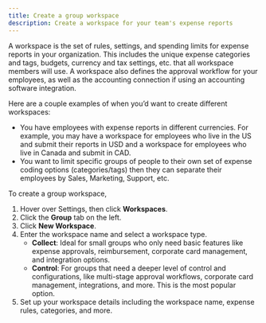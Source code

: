 ```yaml
---
title: Create a group workspace
description: Create a workspace for your team's expense reports
---
```

<div id="ieatta-classic" markdown="1">

A workspace is the set of rules, settings, and spending limits for expense reports in your organization. This includes the unique expense categories and tags, budgets, currency and tax settings, etc. that all workspace members will use. A workspace also defines the approval workflow for your employees, as well as the accounting connection if using an accounting software integration.

Here are a couple examples of when you’d want to create different workspaces: 

- You have employees with expense reports in different currencies. For example, you may have a workspace for employees who live in the US and submit their reports in USD and a workspace for employees who live in Canada and submit in CAD.
- You want to limit specific groups of people to their own set of expense coding options (categories/tags) then they can separate their employees by Sales, Marketing, Support, etc. 

To create a group workspace, 

1. Hover over Settings, then click **Workspaces**. 
2. Click the **Group** tab on the left. 
3. Click **New Workspace**. 
4. Enter the workspace name and select a workspace type. 
   - **Collect**: Ideal for small groups who only need basic features like expense approvals, reimbursement, corporate card management, and integration options.
   - **Control**: For groups that need a deeper level of control and configurations, like multi-stage approval workflows, corporate card management, integrations, and more. This is the most popular option. 
5. Set up your workspace details including the workspace name, expense rules, categories, and more.

</div>
